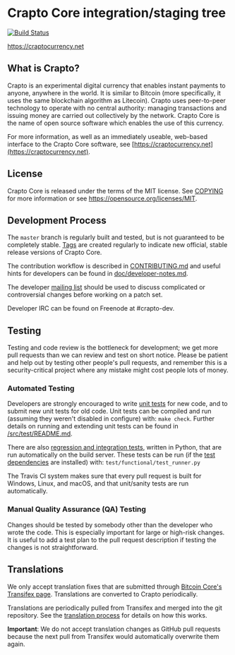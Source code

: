 Crapto Core integration/staging tree
=====================================

[![Build Status](https://travis-ci.org/nickarmstrongcrews/crapto.svg?branch=master)](https://travis-ci.org/nickarmstrongcrews/crapto)

https://craptocurrency.net

What is Crapto?
----------------

Crapto is an experimental digital currency that enables instant payments to
anyone, anywhere in the world. It is similar to Bitcoin (more specifically, it uses the same blockchain algorithm as Litecoin). Crapto uses peer-to-peer technology to operate
with no central authority: managing transactions and issuing money are carried
out collectively by the network. Crapto Core is the name of open source
software which enables the use of this currency.

For more information, as well as an immediately useable, web-based interface to the 
Crapto Core software, see [https://craptocurrency.net](https://craptocurrency.net).

License
-------

Crapto Core is released under the terms of the MIT license. See [COPYING](COPYING) for more
information or see https://opensource.org/licenses/MIT.

Development Process
-------------------

The `master` branch is regularly built and tested, but is not guaranteed to be
completely stable. [Tags](https://github.com/nickarmstrongcrews/crapto/tags) are created
regularly to indicate new official, stable release versions of Crapto Core.

The contribution workflow is described in [CONTRIBUTING.md](CONTRIBUTING.md)
and useful hints for developers can be found in [doc/developer-notes.md](doc/developer-notes.md).

The developer [mailing list](https://groups.google.com/forum/#!forum/crapto-dev)
should be used to discuss complicated or controversial changes before working
on a patch set.

Developer IRC can be found on Freenode at #crapto-dev.

Testing
-------

Testing and code review is the bottleneck for development; we get more pull
requests than we can review and test on short notice. Please be patient and help out by testing
other people's pull requests, and remember this is a security-critical project where any mistake might cost people
lots of money.

### Automated Testing

Developers are strongly encouraged to write [unit tests](src/test/README.md) for new code, and to
submit new unit tests for old code. Unit tests can be compiled and run
(assuming they weren't disabled in configure) with: `make check`. Further details on running
and extending unit tests can be found in [/src/test/README.md](/src/test/README.md).

There are also [regression and integration tests](/test), written
in Python, that are run automatically on the build server.
These tests can be run (if the [test dependencies](/test) are installed) with: `test/functional/test_runner.py`

The Travis CI system makes sure that every pull request is built for Windows, Linux, and macOS, and that unit/sanity tests are run automatically.

### Manual Quality Assurance (QA) Testing

Changes should be tested by somebody other than the developer who wrote the
code. This is especially important for large or high-risk changes. It is useful
to add a test plan to the pull request description if testing the changes is
not straightforward.

Translations
------------

We only accept translation fixes that are submitted through [Bitcoin Core's Transifex page](https://www.transifex.com/projects/p/bitcoin/).
Translations are converted to Crapto periodically.

Translations are periodically pulled from Transifex and merged into the git repository. See the
[translation process](doc/translation_process.md) for details on how this works.

**Important**: We do not accept translation changes as GitHub pull requests because the next
pull from Transifex would automatically overwrite them again.
